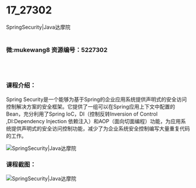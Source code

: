 # 17_27302
SpringSecurity|Java达摩院
<br/></br>
<h3>微:mukewang8 资源编号：5227302</h3>
<br/></br>
<h3>课程介绍：</h3>
<p>Spring Security是一个能够为基于Spring的企业应用系统提供声明式的安全访问控制解决方案的安全框架。它提供了一组可以在Spring应用上下文中配置的Bean，充分利用了Spring IoC，DI（控制反转Inversion of Control ,DI:Dependency Injection 依赖注入）和AOP（面向切面编程）功能，为应用系统提供声明式的安全访问控制功能，减少了为企业系统安全控制编写大量重复代码的工作。</p>
<p><img src="https://www.ko996.com/wp-content/uploads/img/2022/11/1-14-300x171.png" alt="SpringSecurity|Java达摩院"></p>
<div class="info-desc">
<h3>课程截图：</h3>
<p><img src="https://www.ko996.com/wp-content/uploads/img/2022/11/2-17.png" alt="SpringSecurity|Java达摩院"></p>


			
</div>
